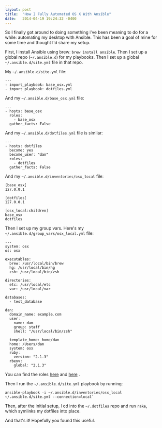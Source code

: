 ```yaml
---
layout: post
title:  "How I Fully Automated OS X With Ansible"
date:   2014-04-19 19:24:32 -0400
---
```

So I finally got around to doing something I've been meaning to do for a while:
automating my desktop with Ansible.  This has been a goal of mine for some time
and thought I'd share my setup.

First, I install Ansible using brew: `brew install ansible`. Then I set up a
global repo (`~/.ansible.d`) for my playbooks. Then I set up a global
`~/.ansible.d/site.yml` file in that repo.

My `~/.ansible.d/site.yml` file:
```
---
- import_playbook: base_osx.yml
- import_playbook: dotfiles.yml
```

And my `~/.ansible.d/base_osx.yml` file:
```
---
- hosts: base_osx
  roles:
    - base_osx
  gather_facts: False
```

And my `~/.ansible.d/dotfiles.yml` file is similar:
```
---
- hosts: dotfiles
  become: yes
  become_user: "dan"
  roles:
    - dotfiles
  gather_facts: False
```

And my `~/.ansible.d/inventories/osx_local` file:
```
[base_osx]
127.0.0.1

[dotfiles]
127.0.0.1

[osx_local:children]
base_osx
dotfiles
```

Then I set up my group vars.  Here's my `~/.ansible.d/group_vars/osx_local.yml` file:
```
---
system: osx
os: osx

executables:
  brew: /usr/local/bin/brew
  hg: /usr/local/bin/hg
  zsh: /usr/local/bin/zsh

directories:
  etc: /usr/local/etc
  var: /usr/local/var

databases:
  - test_database

dan:
  domain_name: example.com
  user:
    name: dan
    group: staff
    shell: "/usr/local/bin/zsh"

  template_home: home/dan
  home: /Users/dan
  system: osx
  ruby:
    version: "2.1.3"
  rbenv:
    global: "2.1.3"
```

You can find the roles
[here](https://github.com/danieljaouen/ansible-base-osx) and
[here](https://github.com/danieljaouen/ansible-dotfiles) .

Then I run the `~/.ansible.d/site.yml` playbook by running:
```
ansible-playbook -i ~/.ansible.d/inventories/osx_local ~/.ansible.d/site.yml --connection=local`
```

Then, after the initial setup, I cd into the `~/.dotfiles` repo and run `rake`,
which symlinks my dotfiles into place.

And that's it!  Hopefully you found this useful.
